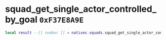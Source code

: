 # squad_get_single_actor_controlled_by_goal `0xF37E8A9E`

```lua
local result --[[ number ]] = natives.squads.squad_get_single_actor_controlled_by_goal(_unk0 --[[ number ]], _unk1 --[[ number ]])
```